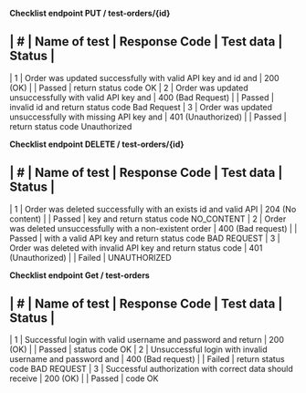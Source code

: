 **Checklist endpoint PUT / test-orders/{id}**

## | # | Name of test | Response Code | Test data | Status |

| 1 | Order was updated successfully with valid API key and id and | 200 (OK) | | Passed |
return status code OK
| 2 | Order was updated unsuccessfully with valid API key and | 400 (Bad Request) | | Passed |
invalid id and return status code Bad Request
| 3 | Order was updated unsuccessfully with missing API key and | 401 (Unauthorized) | | Passed |
return status code Unauthorized

**Checklist endpoint DELETE / test-orders/{id}**

## | # | Name of test | Response Code | Test data | Status |

| 1 | Order was deleted successfully with an exists id and valid API | 204 (No content) | | Passed |
key and return status code NO_CONTENT
| 2 | Order was deleted unsuccessfully with a non-existent order | 400 (Bad request) | | Passed |
with a valid API key and return status code BAD REQUEST
| 3 | Order was deleted with invalid API key and return status code | 401 (Unauthorized) | | Failed |
UNAUTHORIZED

**Checklist endpoint Get / test-orders**

## | # | Name of test | Response Code | Test data | Status |

| 1 | Successful login with valid username and password and return | 200 (OK) | | Passed |
status code OK
| 2 | Unsuccessful login with invalid username and password and | 400 (Bad request) | | Failed |
return status code BAD REQUEST
| 3 | Successful authorization with correct data should receive | 200 (OK) | | Passed |
code OK

